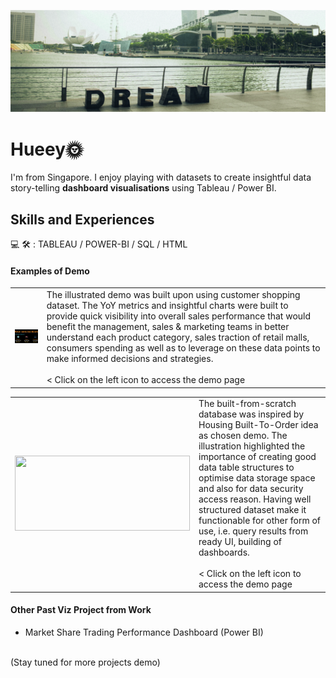 ![Dashboard Visualization Creator](https://github.com/hueeylow/hueey_profile/blob/main/sg_landscape.jpg)

# Hueey🌞
I'm from Singapore. I enjoy playing with datasets to create insightful data story-telling **dashboard visualisations** using Tableau / Power BI. 

## Skills and Experiences
💻 🛠 : TABLEAU / POWER-BI / SQL / HTML


#### Examples of Demo
 <table width="500">
  <tr>
        <td>
<a href="https://public.tableau.com/app/profile/cupcorn8676/viz/RetailDashboard_16931087792260/Dashboard1" target="_blank"><img src= "https://github.com/hueeylow/hueey_profile/blob/main/DB_snapshot_interactive.gif" width="280"/> </a></td>
    <td>The illustrated demo was built upon using customer shopping dataset. The YoY metrics and insightful charts were built to provide quick visibility into overall sales performance that would benefit the management, sales & marketing teams in better understand each product category,  sales traction of retail malls, consumers spending as well as to leverage on these data points to make informed decisions and strategies.
     <br> 
     <br>
    < Click on the left icon to access the demo page
    </td>

  </tr>
</table> 

 <table width="500">
  <tr>
        <td>
<a href="https://github.com/hueeylow/SQL/blob/main/SQL_Demo.md" target="_blank"><img src= "https://github.com/hueeylow/hueeylow/blob/main/SQL_gif.gif" height="120" width="280"/> </a></td>
    <td> The built-from-scratch database was inspired by Housing Built-To-Order idea as chosen demo. The illustration highlighted the importance of creating good data table structures to optimise data storage space and also for data security access reason. Having well structured dataset make it functionable for other form of use, i.e. query results from ready UI, building of dashboards.
     <br> 
     <br>
         < Click on the left icon to access the demo page
     </td>

  </tr>
</table> 


#### Other Past Viz Project from Work
- Market Share Trading Performance Dashboard (Power BI)

<br>
(Stay tuned for more projects demo)

